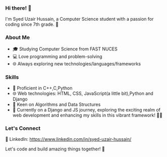 

### Hi there! 👋

I'm Syed Uzair Hussain, a Computer Science student with a passion for coding since 7th grade. 🚀

### About Me

- 🎓 Studying Computer Science from FAST NUCES
- 💻 Love programming and problem-solving
- 🌐 Always exploring new technologies/languages/frameworks

### Skills

- 🔧 Proficient in C++,C,Python
- 🌐 Web technologies: HTML, CSS, JavaScript(a little bit),Python and Django
- 🚀 Keen on Algorithms and Data Structures
- 🚀 Currently on a Django and JS journey, exploring the exciting realm of web development and enhancing my skills in this vibrant framework! 📱✨

### Let's Connect
💼 LinkedIn: https://www.linkedin.com/in/syed-uzair-hussain/

Let's code and build amazing things together! 🌟
